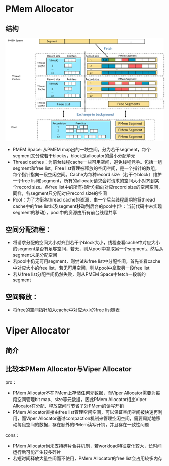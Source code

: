 

# PMem Allocator

## 结构

![structure](./pmem_allocator.png)

- PMEM Space: 从PMEM map出的一块空间，分为若干segment，每个segment又分成若干blocks，block是allocator的最小分配单元
- Thread caches：为前台线程cache一些可用空间，避免线程竞争。包括一组segment和free list。Free list管理被释放的空闲空间，是一个指针的数组，每个指针指向一段空闲空间。Cache为每种record size（若干个block）维护一个free list和segment，所有的allocate请求会将请求的空间大小对齐到某个record size。各free list中的所有指针均指向对应record size的空闲空间，同样，各segment只分配对应record size的空间
- Pool：为了均衡各thread cache的资源，由一个后台线程周期地将thread cache中的free list以及segment移动到后台的pool中(注：当前代码中未实现segment的移动），pool中的资源由所有前台线程共享

## 空间分配流程：
- 将请求分配的空间大小对齐到若干个block大小，线程查看cache中对应大小的segment是否有足够空间，若无，则从pool中拿取另一个segment。然后从segment末尾分配空间
- 若pool中仍无可用segment，则尝试从free list中分配空间。首先查看cache中对应大小的free list，若无可用空间，则从pool中拿取另一段free list
- 若从free list分配空间仍然失败，则从PMEM Space中fetch一段新的segment

## 空间释放：
- 将free的空间指针加入cache中对应大小的free list链表

# Viper Allocator

## 简介

## 比较本PMem Allocator与Viper Allocator

pro：

- PMem Allocator不在PMem上存储任何元数据，而Viper Allocator需要为每段空间管理bit map、size等元数据，因此PMem Allocator相比Viper Allocator在分配、释放空间时节省了对PMem的读写开销
- PMem Allocator直接由free list管理空闲空间，可以保证空闲空间被快速再利用，而Viper Allocator通过compaction机制来管理空闲空间，需要周期地移动每段空间的数据，存在额外的PMem读写开销，并且存在一致性问题

cons：
- PMem Allocator尚未支持碎片合并机制，若workload特征变化较大，长时间运行后可能产生较多碎片
- 若短时间释放大量空间而不使用，PMem Allocator的free list会占用较多内存